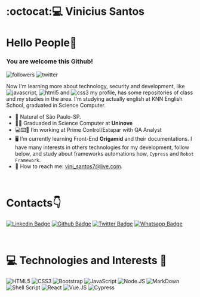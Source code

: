 # :octocat::computer: Vinicius Santos

# Hello People👋
### You are welcome this Github!

![followers](https://img.shields.io/github/followers/santosvini?style=social)
![twitter](https://img.shields.io/twitter/url?style=social&url=https%3A%2F%2Ftwitter.com%2FSantosVini7)

Now I'm learning more about technology, security and development, like 
![javascript](https://img.shields.io/badge/JavaScript-F7DF1E?style=for-the-badge&logo=javascript&logoColor=black), 
![html5](https://img.shields.io/badge/HTML5-E34F26?style=for-the-badge&logo=html5&logoColor=white) and 
![css3](https://img.shields.io/badge/CSS3-1572B6?style=for-the-badge&logo=css3&logoColor=white) my profile, has some repositories of class and my studies in the area.
I'm studying actually english at KNN English School, graduated in Science Computer.

- :round_pushpin:	Natural of São Paulo-SP.
- :man_student: Graduaded in Science Computer at **Uninove**
- :computer::keyboard::office: I’m working at Prime Control/Estapar with QA Analyst
- :desktop_computer: I’m currently learning Front-End **Origamid** and their documentations. I have many interests in others technologies for my development, follow below, and study about frameworks automations how, ```Cypress``` and ```Robot Framework```.
- :e-mail: How to reach me: vini_santos7@live.com.

<p>&nbsp;&nbsp;</p>

# Contacts:point_down:	

[![Linkedin Badge](https://img.shields.io/badge/LinkedIn-0077B5?style=for-the-badge&logo=linkedin&logoColor=white&link=https://www.linkedin.com/in/vinicius-santos-12249198/)](https://www.linkedin.com/in/vinicius-santos-12249198/)
[![Github Badge](https://img.shields.io/badge/GitHub-100000?style=for-the-badge&logo=github&logoColor=white&link=https://github.com/santosvini)](https://github.com/santosvini)
[![Twitter Badge](https://img.shields.io/badge/Twitter-1DA1F2?style=for-the-badge&logo=twitter&logoColor=white&link=https://twitter.com/SantosVini7)](https://twitter.com/SantosVini7)
[![Whatsapp Badge](https://img.shields.io/badge/WhatsApp-25D366?style=for-the-badge&logo=whatsapp&logoColor=white&link=https://api.whatsapp.com/send?phone=5511956092628&text=Olá!%20Vinicius)](https://api.whatsapp.com/send?phone=5511956092628&text=Olá!%20Vinicius)

<p>&nbsp;&nbsp;</p>

# :computer: Technologies and Interests :brain:

![HTML5](https://img.shields.io/badge/HTML5-E34F26?style=for-the-badge&logo=html5&logoColor=white)
![CSS3](https://img.shields.io/badge/CSS3-1572B6?style=for-the-badge&logo=css3&logoColor=white)
![Bootstrap](https://img.shields.io/badge/Bootstrap-782dbf?style=for-the-badge&logo=Bootstrap&logoColor=black)
![JavaScript](https://img.shields.io/badge/JavaScript-323330?style=for-the-badge&logo=javascript&logoColor=F7DF1E)
![Node.JS](https://img.shields.io/badge/Node.js-43853D?style=for-the-badge&logo=node.js&logoColor=white)
![MarkDown](https://img.shields.io/badge/Markdown-000000?style=for-the-badge&logo=markdown&logoColor=white)
![Shell Script](https://img.shields.io/badge/Shell_Script-121011?style=for-the-badge&logo=gnu-bash&logoColor=white)
![React](https://img.shields.io/badge/React-20232A?style=for-the-badge&logo=react&logoColor=61DAFB)
![Vue.JS](https://img.shields.io/badge/Vue.js-35495E?style=for-the-badge&logo=vue.js&logoColor=4FC08D)
![Cypress](https://img.shields.io/badge/Cypress-35495E?style=for-the-badge&logo=cypress&logoColor=4FC08D)

<p>&nbsp;&nbsp;</p>

<!-- ![Anurag's GitHub stats](https://github-readme-stats.vercel.app/api?username=santosvini&theme=great-gatsby&show_icons=true)<p>&nbsp;
![Anurag's github stats](https://github-readme-stats.vercel.app/api/pin?username=santosvini&repo=lampada&theme=great-gatsby&show_icons=true)
![Anurag's github stats](https://github-readme-stats.vercel.app/api/pin?username=santosvini&repo=imc&theme=great-gatsby&show_icons=true)<p>&nbsp;
![Anurag's github stats](https://github-readme-stats.vercel.app/api/pin?username=santosvini&repo=devfinance&theme=great-gatsby)
![Anurag's github stats](https://github-readme-stats.vercel.app/api/pin?username=santosvini&repo=cadastro-ignicao&theme=great-gatsby&&show_icons=true)<p>&nbsp;
![Anurag's github stats](https://github-readme-stats.vercel.app/api/pin?username=santosvini&repo=collor-pallet&theme=great-gatsby)
![Anurag's github stats](https://github-readme-stats.vercel.app/api/pin?username=santosvini&repo=projeto-android&theme=great-gatsby&show_icons=true) -->
